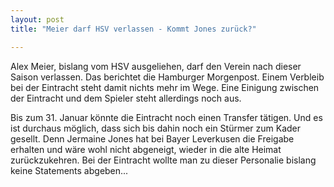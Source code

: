 ```yaml
---
layout: post
title: "Meier darf HSV verlassen - Kommt Jones zurück?"

---
```


Alex Meier, bislang vom HSV ausgeliehen, darf den Verein nach dieser Saison verlassen. Das berichtet die Hamburger Morgenpost. Einem Verbleib bei der Eintracht steht damit nichts mehr im Wege. Eine Einigung zwischen der Eintracht und dem Spieler steht allerdings noch aus.

Bis zum 31. Januar könnte die Eintracht noch einen Transfer tätigen. Und es ist durchaus möglich, dass sich bis dahin noch ein Stürmer zum Kader gesellt. Denn Jermaine Jones hat bei Bayer Leverkusen die Freigabe erhalten und wäre wohl nicht abgeneigt, wieder in die alte Heimat zurückzukehren. Bei der Eintracht wollte man zu dieser Personalie bislang keine Statements abgeben...
